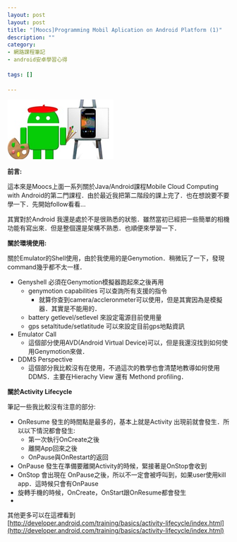 ```yaml
---
layout: post
layout: post
title: "[Moocs]Programming Mobil Aplication on Android Platform (1)"
description: ""
category: 
- 網路課程筆記
- android安卓學習心得

tags: []

---
```



![image](../images/2014/Android_ICON.jpg)

**前言:**

這本來是Moocs上面一系列關於Java/Android課程Mobile Cloud Computing with Android的第二門課程．由於最近我把第二階段的課上完了．也在想說要不要學一下．先開始follow看看...

其實對於Android 我還是處於不是很熟悉的狀態．雖然當初已經把一些簡單的相機功能有寫出來．但是整個還是架構不熟悉．也順便來學習一下．

**關於環境使用:**

關於Emulator的Shell使用，由於我使用的是Genymotion．稍微玩了一下，發現command幾乎都不太一樣．

-  Genyshell 必須在Genymotion模擬器跑起來之後再用
    - genymotion capabilities 可以查詢所有支援的指令
        - 就算你查到camera/accleronmeter可以使用，但是其實因為是模擬器．其實是不能用的．
    - battery getlevel/setlevel 來設定電源目前使用量 
    - gps setaltitude/setlatitude 可以來設定目前gps地點資訊
- Emulator Call
    - 這個部分使用AVD(Android Virtual Device)可以，但是我還沒找到如何使用Genymotion來做．
- DDMS Perspective
    - 這個部分我比較沒有在使用，不過這次的教學也會清楚地教導如何使用DDMS．主要在Hierachy View 還有 Methond profiling．



**關於Activity Lifecycle**

筆記一些我比較沒有注意的部分:

- OnResume 發生的時間點是最多的，基本上就是Activity 出現前就會發生．所以以下情況都會發生:
    - 第一次執行OnCreate之後
    - 離開App回來之後
    - OnPause與OnRestart的返回
- OnPause 發生在準備要離開Activity的時候，緊接著是OnStop會收到
- OnStop 會出現在 OnPause之後，所以不一定會被呼叫到，如果user使用kill app．這時候只會有OnPause
- 旋轉手機的時候，OnCreate，OnStart跟OnResume都會發生
- 
其他更多可以在這裡看到 [http://developer.android.com/training/basics/activity-lifecycle/index.html](http://developer.android.com/training/basics/activity-lifecycle/index.html)
    

        
        
